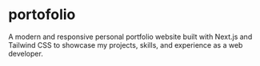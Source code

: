 # portofolio
A modern and responsive personal portfolio website built with Next.js and Tailwind CSS to showcase my projects, skills, and experience as a web developer.
